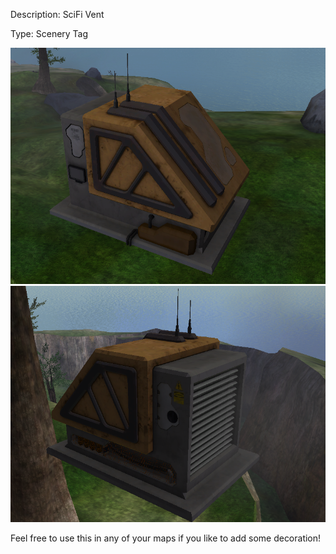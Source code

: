 Description: SciFi Vent

Type: Scenery Tag

![preview_0](vent_preview_0.png?raw=true)
![preview_1](vent_preview_1.png?raw=true)

Feel free to use this in any of your maps if you like to add some decoration!
